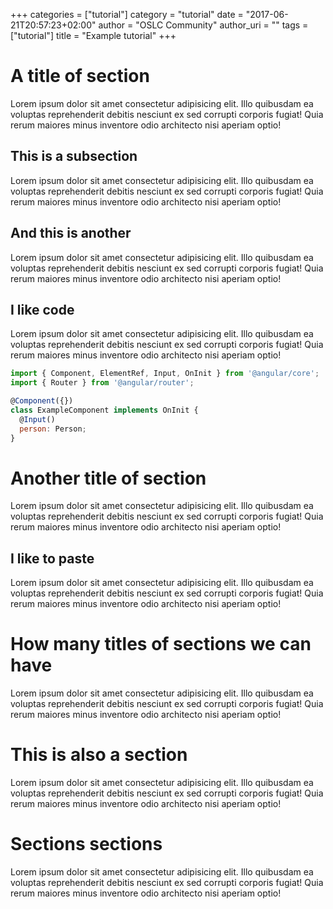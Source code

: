 +++
categories = ["tutorial"]
category = "tutorial"
date = "2017-06-21T20:57:23+02:00"
author = "OSLC Community"
author_uri = ""
tags = ["tutorial"]
title = "Example tutorial"
+++

# A title of section

Lorem ipsum dolor sit amet consectetur adipisicing elit. Illo quibusdam ea voluptas reprehenderit debitis nesciunt ex sed corrupti corporis fugiat! Quia rerum maiores minus inventore odio architecto nisi aperiam optio!

## This is a subsection

Lorem ipsum dolor sit amet consectetur adipisicing elit. Illo quibusdam ea voluptas reprehenderit debitis nesciunt ex sed corrupti corporis fugiat! Quia rerum maiores minus inventore odio architecto nisi aperiam optio!

## And this is another

Lorem ipsum dolor sit amet consectetur adipisicing elit. Illo quibusdam ea voluptas reprehenderit debitis nesciunt ex sed corrupti corporis fugiat! Quia rerum maiores minus inventore odio architecto nisi aperiam optio!

## I like code

Lorem ipsum dolor sit amet consectetur adipisicing elit. Illo quibusdam ea voluptas reprehenderit debitis nesciunt ex sed corrupti corporis fugiat! Quia rerum maiores minus inventore odio architecto nisi aperiam optio!

```javascript
import { Component, ElementRef, Input, OnInit } from '@angular/core';
import { Router } from '@angular/router';

@Component({})
class ExampleComponent implements OnInit {
  @Input()
  person: Person;
}
```

# Another title of section

Lorem ipsum dolor sit amet consectetur adipisicing elit. Illo quibusdam ea voluptas reprehenderit debitis nesciunt ex sed corrupti corporis fugiat! Quia rerum maiores minus inventore odio architecto nisi aperiam optio!

## I like to paste

Lorem ipsum dolor sit amet consectetur adipisicing elit. Illo quibusdam ea voluptas reprehenderit debitis nesciunt ex sed corrupti corporis fugiat! Quia rerum maiores minus inventore odio architecto nisi aperiam optio!

# How many titles of sections we can have

Lorem ipsum dolor sit amet consectetur adipisicing elit. Illo quibusdam ea voluptas reprehenderit debitis nesciunt ex sed corrupti corporis fugiat! Quia rerum maiores minus inventore odio architecto nisi aperiam optio!

# This is also a section

Lorem ipsum dolor sit amet consectetur adipisicing elit. Illo quibusdam ea voluptas reprehenderit debitis nesciunt ex sed corrupti corporis fugiat! Quia rerum maiores minus inventore odio architecto nisi aperiam optio!

# Sections sections

Lorem ipsum dolor sit amet consectetur adipisicing elit. Illo quibusdam ea voluptas reprehenderit debitis nesciunt ex sed corrupti corporis fugiat! Quia rerum maiores minus inventore odio architecto nisi aperiam optio!